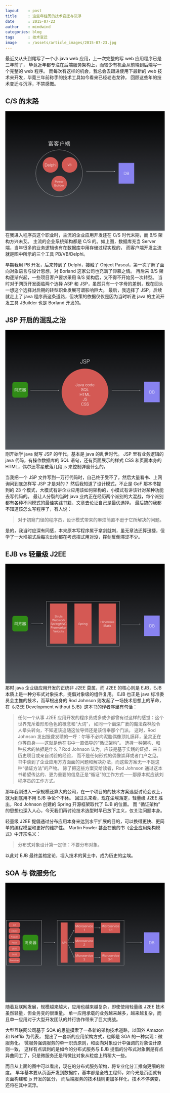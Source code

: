 ```yaml
---
layout    : post
title     : 这些年经历的技术变迁与沉浮
date      : 2015-07-23
author    : mindwind
categories: blog
tags      : 技术变迁
image     : /assets/article_images/2015-07-23.jpg
---
```



最近又从头到尾写了一个小 java web 应用，上一次完整的写 web 应用程序已是三年前了，
毕竟近年都专注在后端服务架构上，而较少有机会从前端到后端写一个完整的 web 程序。
而每次有这样的机会，我总会去跟进使用下最新的 web 技术来开发，毕竟三年前称手的技术工具如今看来已经老态龙钟，
回顾这些年的技术变迁与沉浮，不禁感慨。


## C/S 的末路
![](/assets/article_images/2015-07-23-1.jpg)
在我进入程序员这个职业时，主流的企业应用开发还在 C/S 时代末期，而 B/S 架构方兴未艾。
主流的企业系统架构都是 C/S 的。如上图，数据库充当 Server 端，当年很多的业务逻辑也有在数据库中用存储过程实现的，
而客户端开发主流就是图中所示的三个工具 PB/VB/Delphi。

早期我用 PB 开发，后来转到了 Delphi，接触了 Object Pascal，第一次了解了面向对象语言与设计思想，对 Borland 这家公司也充满了仰慕之情。
再后来 B/S 架构逐渐兴起，一些项目客户要求采用 B/S 架构后，又不得不开始另一次转型。
当时对于网页开发面临两个选择 ASP 和 JSP，虽然只有一个字母的差别，现在回头一想这个选择对后期的转型职业发展可谓影响巨大。
最后，我选择了 JSP，后续就走上了 java 程序员这条道路，但决策的依据仅仅是因为当时听说 java 的主流开发工具 JBuilder 也是 Borland 开发的。


## JSP 开启的混乱之治
![](/assets/article_images/2015-07-23-2.jpg)
刚开始学 java 就写 JSP 的年代，基本是 java 的乱世时代。
JSP 里有业务逻辑的 java 代码，有操作数据库的 SQL 语句，还有页面展示的样式 CSS 和页面本身的 HTML，偶尔还零星散落几段 js 来控制弹窗什么的。

当我把一个 JSP 文件写到一万行代码时，自己终于受不了，然后大量看书、上网询问到底怎样写 JSP 才是对的？
然后我知道了设计模式，不止是 GoF 那本书提到的 23 个模式，大模式有讲企业应用该如何架构的，小模式有讲该针对某种功能去写代码的。
最让人分裂的当时 java 业内正在经历两个派别的大混战，每个派别都有各种不同模式的最佳实践书籍、文章去论证自己是最优选择。
最后搞的我都不知道该怎么写程序了，有人说：

  > 对于初窥门径的程序员，设计模式带来的麻烦简直不逊于它所解决的问题。

是的，我当时应深有同感，本来原本写程序属于拿剑就刺，虽无章法还算迅捷，但学了一大堆招式后每次出剑都在考虑招式用对没，挥剑反倒滞涩不少。


## EJB vs 轻量级 J2EE
![](/assets/article_images/2015-07-23-3.jpg)
那时 java 企业级应用开发的正统非 J2EE 莫属，而 J2EE 的核心则是 EJB，EJB 本质上是一种分布式对象技术，提倡对象级的组件复用。
EJB 也正是 java 标准委员会主推的技术，而草根出身的 Rod Johnson 则发起了一场技术思想上的革命，
在《J2EE Development without EJB》这本书的译者序里有句话：

  > 任何一个从事 J2EE 应用开发的程序员或多或少都曾有过这样的感觉：这个世界充斥着形形色色的概念和“大词”，
  > 如同一个幽深广袤的魔法森林般令人晕头转向，不知道该追随这位导师还是该信奉那个门派。
  > 这时，Rod Johnson 发出振聋发聩的一呼：尔等不必向泥胎偶像顶礼膜拜，圣灵正在尔等自身——这就是他在书中一直倡导的“循证架构”。
  > 选择一种架构、和种技术的依据是什么？Rod Johnson 认为，应该是基于实践的证据、来自历史项目或亲自试验的经验，
  > 而不是任何形式的偶像崇拜或者门户之见。书中谈到了企业应用方方面面的问题和解决办法，而这些方案无一不是这种“循证方法”的产物。
  > 除了把这些方案交给读者，Rod Johnson 通过这本书希望传达的、更为重要的信息正是“循证”的工作方式——那原本就应该刘程序员的工作方式。

那年我刚进入一家规模还算大的公司，在一个项目的的技术方案选型讨论会议上，就为到底用不用 EJB 争论个不休。
回过头来看，现在尘埃落定，轻量级 J2EE 胜出，Rod Johnson 创建的 Spring 开源框架取代了 EJB 的位置。
而 “循证架构” 的思想也深入人心，今天我们再讨论技术选型时早已放下主义，仅关注问题本身。

轻量级 J2EE 提倡通过分布应用本身来达到水平扩展的目的，可以换得更快、更简单的编程模型和更好的维护性。
Martin Fowler 甚至在他的书《企业应用架构模式》中开宗名义：

  > 分布式对象设计第一定律：不要分布对象。

以此对 EJB 最终盖棺定论，埋入技术的黄土中，成为历史的尘埃。


## SOA 与 微服务化
![](/assets/article_images/2015-07-23-4.jpg)
随着互联网发展，规模越来越大，应用也越来越复杂，即使使用轻量级 J2EE 技术虽然轻量，但业务变的很重量。
单一应用承载的业务越来越多，越来越复杂，而且单一应用对于大型开发团队的并行协作带来了巨大挑战。

大型互联网公司基于 SOA 的思量摸索了一条新的架构技术道路，以国外 Amazon 和 Netflix 为代表，
提出了一套新的应用架构方式，也即是 SOA 的一种实现：微服务化。
微服务强调服务的单一职责原则，和面向对象设计中强调的对象设计原则一致，
这样有点讽刺的是如今的分布式服务与 EJB 提倡的分布式对象倒是有点异曲同工了，只是微服务还是稍微比对象从粒度上稍稍大一些。

而且从上面的图中可以看出，现在的分布式服务架构，将专业化分工推向更细的粒度。
早年基本要从页面开发到数据库，基本都是全栈工程师，如今光是页面就有页面构建和 js 开发的区分，
而后端服务的技术栈则更加多样化，技术不停演变，还将在其中沉浮。
